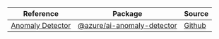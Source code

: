 | Reference | Package | Source |
|---|---|---|
|[Anomaly Detector](ai-anomaly-detector-readme.md)|[@azure/ai-anomaly-detector](https://www.npmjs.com/package/@azure/ai-anomaly-detector)|[Github](https://github.com/Azure/azure-sdk-for-js/blob/main/sdk/anomalydetector/ai-anomaly-detector)|
